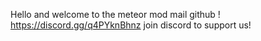 Hello and welcome to the meteor mod mail github !
https://discord.gg/q4PYknBhnz
join discord to support us!
